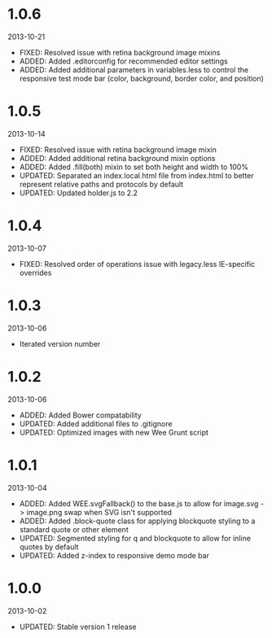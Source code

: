 # 1.0.6

2013-10-21

- FIXED: Resolved issue with retina background image mixins
- ADDED: Added .editorconfig for recommended editor settings
- ADDED: Added additional parameters in variables.less to control the responsive test mode bar (color, background, border color, and position)

# 1.0.5

2013-10-14

- FIXED: Resolved issue with retina background image mixin
- ADDED: Added additional retina background mixin options
- ADDED: Added .fill(both) mixin to set both height and width to 100%
- UPDATED: Separated an index.local.html file from index.html to better represent relative paths and protocols by default
- UPDATED: Updated holder.js to 2.2

# 1.0.4

2013-10-07

- FIXED: Resolved order of operations issue with legacy.less IE-specific overrides

# 1.0.3

2013-10-06

- Iterated version number

# 1.0.2

2013-10-06

- ADDED: Added Bower compatability
- UPDATED: Added additional files to .gitignore
- UPDATED: Optimized images with new Wee Grunt script

# 1.0.1

2013-10-04

- ADDED: Added WEE.svgFallback() to the base.js to allow for image.svg -> image.png swap when SVG isn't supported
- ADDED: Added .block-quote class for applying blockquote styling to a standard quote or other element
- UPDATED: Segmented styling for q and blockquote to allow for inline quotes by default
- UPDATED: Added z-index to responsive demo mode bar

# 1.0.0

2013-10-02

- UPDATED: Stable version 1 release